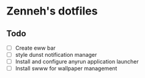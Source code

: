 # Zenneh's dotfiles

## Todo

- [ ] Create eww bar
- [ ] style dunst notification manager
- [ ] Install and configure anyrun application launcher
- [ ] Install swww for wallpaper management
